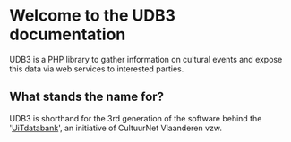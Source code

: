 # Welcome to the UDB3 documentation

UDB3 is a PHP library to gather information on cultural events and expose this
data via web services to interested parties.

## What stands the name for?

UDB3 is shorthand for the 3rd generation of the software behind the 
'[UiTdatabank]', an initiative of CultuurNet Vlaanderen vzw.

[UiTdatabank]: http://www.cultuurnet.be/nl/project/uitdatabank
